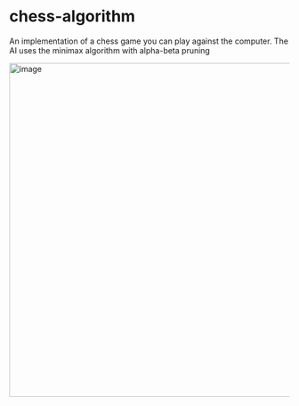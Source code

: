 # chess-algorithm

An implementation of a chess game you can play against the computer. The AI uses the minimax algorithm with alpha-beta pruning

<img width="600" alt="image" src="https://github.com/mickeyordog/chess-algorithm/assets/36612632/262ed3c9-c532-4789-ba66-6b08b5acc184">
